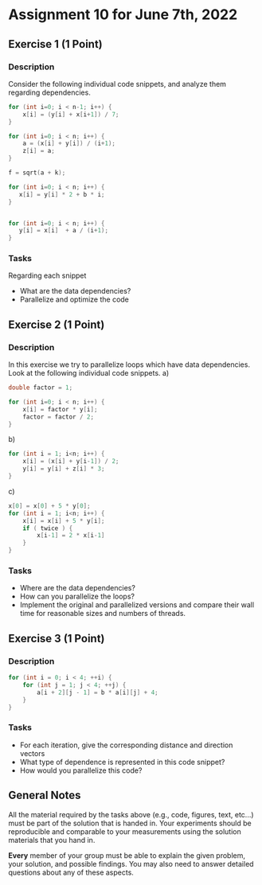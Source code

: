 # Assignment 10 for June 7th, 2022

## Exercise 1 (1 Point)

### Description

Consider the following individual code snippets, and analyze them regarding dependencies.

```c
for (int i=0; i < n-1; i++) {
    x[i] = (y[i] + x[i+1]) / 7;
}
```

```c
for (int i=0; i < n; i++) {
    a = (x[i] + y[i]) / (i+1);
    z[i] = a;
}

f = sqrt(a + k);
```

```c
for (int i=0; i < n; i++) {
   x[i] = y[i] * 2 + b * i;
}


for (int i=0; i < n; i++) {
   y[i] = x[i]  + a / (i+1);
}
```

### Tasks

Regarding each snippet

- What are the data dependencies?
- Parallelize and optimize the code

## Exercise 2 (1 Point)

### Description

In this exercise we try to parallelize loops which have data dependencies.
Look at the following individual code snippets.
a)

```c
double factor = 1;

for (int i=0; i < n; i++) {
    x[i] = factor * y[i];
    factor = factor / 2;
}
```

b)

```c
for (int i = 1; i<n; i++) {
    x[i] = (x[i] + y[i-1]) / 2;
    y[i] = y[i] + z[i] * 3;
}
```

c)

```c
x[0] = x[0] + 5 * y[0];
for (int i = 1; i<n; i++) {
    x[i] = x[i] + 5 * y[i];
    if ( twice ) {
        x[i-1] = 2 * x[i-1]
    }
}
```

### Tasks

- Where are the data dependencies?
- How can you parallelize the loops?
- Implement the original and parallelized versions and compare their wall time for reasonable sizes and numbers of threads.

## Exercise 3 (1 Point)

### Description

```c
for (int i = 0; i < 4; ++i) {
    for (int j = 1; j < 4; ++j) {
        a[i + 2][j - 1] = b * a[i][j] + 4;
    }
}
```

### Tasks

- For each iteration, give the corresponding distance and direction vectors
- What type of dependence is represented in this code snippet?
- How would you parallelize this code?

## General Notes

All the material required by the tasks above (e.g., code, figures, text, etc...) must be part of the solution that is handed in. Your experiments should be reproducible and comparable to your measurements using the solution materials that you hand in.

**Every** member of your group must be able to explain the given problem, your solution, and possible findings. You may also need to answer detailed questions about any of these aspects.
